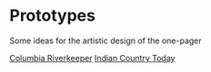 # Prototypes 
Some ideas for the artistic design of the one-pager

[Columbia Riverkeeper](https://www.columbiariverkeeper.org/)
[Indian Country Today](https://indiancountrytoday.com/the-press-pool/lummi-nation-stands-with-yakama-nation-in-call-for-removal-of-dams)
